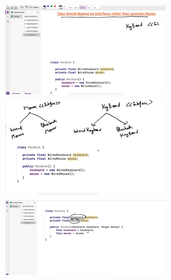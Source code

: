 ![1709279795341](image/05-DIP/1709279795341.png)

![1709279836334](image/05-DIP/1709279836334.png)

![1709279896140](image/05-DIP/1709279896140.png)
